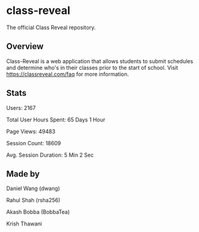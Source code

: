 # class-reveal
The official Class Reveal repository.

## Overview
Class-Reveal is a web application that allows students to submit schedules and determine who's in their classes prior to the start of school. Visit https://classreveal.com/faq for more information.

## Stats
Users: 2167

Total User Hours Spent: 65 Days 1 Hour 

Page Views: 49483

Session Count: 18609 

Avg. Session Duration: 5 Min 2 Sec

## Made by 
Daniel Wang (dwang)

Rahul Shah (rsha256)

Akash Bobba (BobbaTea)

Krish Thawani 
